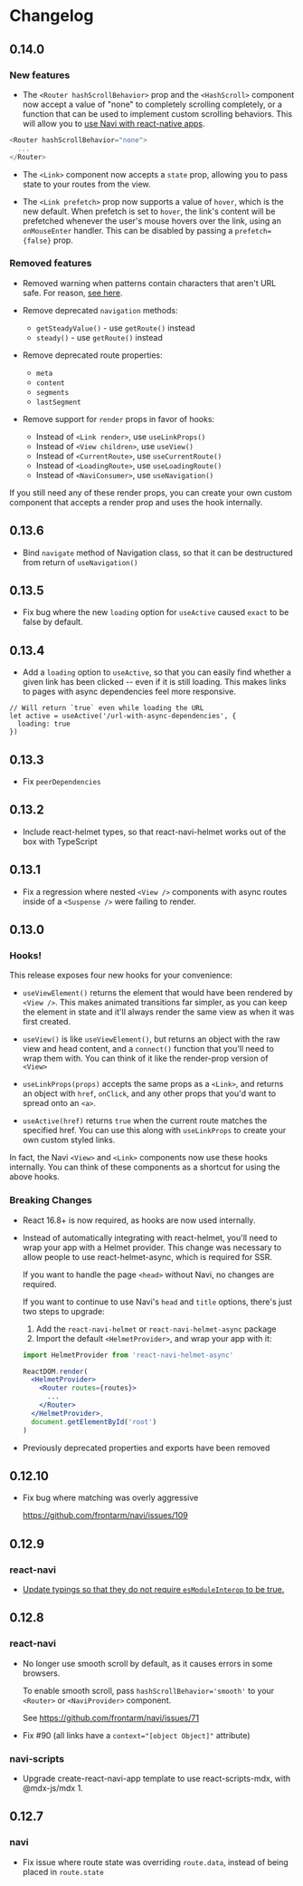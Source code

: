 Changelog
=========


0.14.0
------

### New features

- The `<Router hashScrollBehavior>` prop and the `<HashScroll>` component now accept a value of "none" to completely scrolling completely, or a function that can be used to implement custom scrolling behaviors. This will allow you to [use Navi with react-native apps](https://github.com/frontarm/navi/issues/154).

```js
<Router hashScrollBehavior="none">
  ...
</Router>
```

- The `<Link>` component now accepts a `state` prop, allowing you to pass state to your routes from the view.

- The `<Link prefetch>` prop now supports a value of `hover`, which is the new default. When prefetch is set to `hover`, the link's content will be prefetched whenever the user's mouse hovers over the link, using an `onMouseEnter` handler. This can be disabled by passing a `prefetch={false}` prop.


### Removed features

- Removed warning when patterns contain characters that aren't URL safe. For reason, [see here](https://github.com/frontarm/navi/issues/149).

- Remove deprecated `navigation` methods:
  * `getSteadyValue()` - use `getRoute()` instead
  * `steady()` - use `getRoute()` instead

- Remove deprecated route properties:
  * `meta`
  * `content`
  * `segments`
  * `lastSegment`

- Remove support for `render` props in favor of hooks:
  * Instead of `<Link render>`, use `useLinkProps()`
  * Instead of `<View children>`, use `useView()`
  * Instead of `<CurrentRoute>`, use `useCurrentRoute()`
  * Instead of `<LoadingRoute>`, use `useLoadingRoute()`
  * Instead of `<NaviConsumer>`, use `useNavigation()`

If you still need any of these render props, you can create your own custom
component that accepts a render prop and uses the hook internally.


0.13.6
------

- Bind `navigate` method of Navigation class, so that it can be destructured from return of `useNavigation()`


0.13.5
------

- Fix bug where the new `loading` option for `useActive` caused `exact` to be false by default.


0.13.4
------

- Add a `loading` option to `useActive`, so that you can easily find whether a given link has been clicked -- even if it is still loading. This makes links to pages with async dependencies feel more responsive.

```
// Will return `true` even while loading the URL
let active = useActive('/url-with-async-dependencies', {
  loading: true
})
```


0.13.3
------

- Fix `peerDependencies`


0.13.2
------

- Include react-helmet types, so that react-navi-helmet works out of the box with TypeScript


0.13.1
------

- Fix a regression where nested `<View />` components with async routes inside of a `<Suspense />` were failing to render.


0.13.0
------

### Hooks!

This release exposes four new hooks for your convenience:

- `useViewElement()` returns the element that would have been rendered by `<View />`. This makes animated transitions far simpler, as you can keep the element in state and it'll always render the same view as when it was first created.

- `useView()` is like `useViewElement()`, but returns an object with the raw view and head content, and a `connect()` function that you'll need to wrap them with. You can think of it like the render-prop version of `<View>`

- `useLinkProps(props)` accepts the same props as a `<Link>`, and returns an object with `href`, `onClick`, and any other props that you'd want to spread onto an `<a>`.

- `useActive(href)` returns `true` when the current route matches the specified href. You can use this along with `useLinkProps` to create your own custom styled links.

In fact, the Navi `<View>` and `<Link>` components now use these hooks internally. You can think of these components as a shortcut for using the above hooks.


### Breaking Changes

-   React 16.8+ is now required, as hooks are now used internally.

-   Instead of automatically integrating with react-helmet, you'll need to wrap your app with a Helmet provider. This change was necessary to allow people to use react-helmet-async, which is required for SSR.

    If you want to handle the page `<head>` without Navi, no changes are required. 

    If you want to continue to use Navi's `head` and `title` options, there's just two steps to upgrade:
    
    1. Add the `react-navi-helmet` or `react-navi-helmet-async` package
    2. Import the default `<HelmetProvider>`, and wrap your app with it:

    ```jsx
    import HelmetProvider from 'react-navi-helmet-async'

    ReactDOM.render(
      <HelmetProvider>
        <Router routes={routes}>
          ...
        </Router>
      </HelmetProvider>,
      document.getElementById('root')
    )
    ```

-   Previously deprecated properties and exports have been removed


0.12.10
-------

 -   Fix bug where matching was overly aggressive

     https://github.com/frontarm/navi/issues/109


0.12.9
------

### react-navi

-   [Update typings so that they do not require `esModuleInterop` to be true.](https://github.com/frontarm/navi/issues/99)


0.12.8
------

### react-navi

-   No longer use smooth scroll by default, as it causes errors in some browsers.
    
    To enable smooth scroll, pass `hashScrollBehavior='smooth'` to your `<Router>` or `<NaviProvider>` component.

    See https://github.com/frontarm/navi/issues/71

-   Fix #90 (all links have a `context="[object Object]"` attribute)

### navi-scripts

-   Upgrade create-react-navi-app template to use react-scripts-mdx, with @mdx-js/mdx 1.


0.12.7
------

### navi

-   Fix issue where route state was overriding `route.data`, instead of being placed in `route.state`
